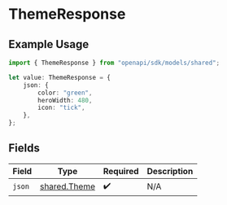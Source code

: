 # ThemeResponse

## Example Usage

```typescript
import { ThemeResponse } from "openapi/sdk/models/shared";

let value: ThemeResponse = {
    json: {
        color: "green",
        heroWidth: 480,
        icon: "tick",
    },
};
```

## Fields

| Field                                               | Type                                                | Required                                            | Description                                         |
| --------------------------------------------------- | --------------------------------------------------- | --------------------------------------------------- | --------------------------------------------------- |
| `json`                                              | [shared.Theme](../../../sdk/models/shared/theme.md) | :heavy_check_mark:                                  | N/A                                                 |